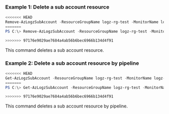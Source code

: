 ### Example 1: Delete a sub account resource
```powershell
<<<<<<< HEAD
Remove-AzLogzSubAccount -ResourceGroupName logz-rg-test -MonitorName logz-portal01 -Name logz01-subaccount01
=======
PS C:\> Remove-AzLogzSubAccount -ResourceGroupName logz-rg-test -MonitorName logz-portal01 -Name logz01-subaccount01

>>>>>>> 97176e9029ae7684a4ab56b6bec6966b134d4f91
```

This command deletes a sub account resource.

### Example 2: Delete a sub account resource by pipeline
```powershell
<<<<<<< HEAD
Get-AzLogzSubAccount -ResourceGroupName logz-rg-test -MonitorName logz-portal01 -Name logz01-subaccount02 | Remove-AzLogzSubAccount
=======
PS C:\> Get-AzLogzSubAccount -ResourceGroupName logz-rg-test -MonitorName logz-portal01 -Name logz01-subaccount02 | Remove-AzLogzSubAccount

>>>>>>> 97176e9029ae7684a4ab56b6bec6966b134d4f91
```

This command deletes a sub account resource by pipeline.

